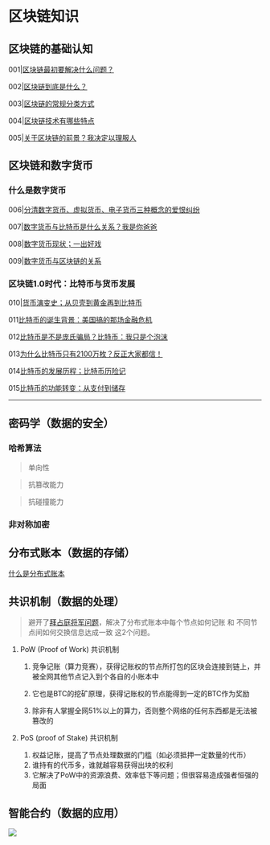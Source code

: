 # 区块链知识

## 区块链的基础认知

001|[区块链最初要解决什么问题？](https://mp.weixin.qq.com/s?__biz=MzUxODk1OTA0OA==&mid=2247483779&idx=1&sn=0832480442495782cda3ab76ba5d9e03&chksm=f981bb24cef6323281c1efdebce2c26dec84b539cde252746a43dd7181185d406f7255d70236&token=791505918&lang=zh_CN&scene=21#wechat_redirect)

002|[区块链到底是什么？](https://mp.weixin.qq.com/s?__biz=MzUxODk1OTA0OA==&mid=2247483844&idx=1&sn=364df7f268e4cfd42080f7d72cfb7b90&chksm=f981bb63cef632750b2a4e47a87a5a2805b41acf4333c823343ba2242a684b4c1cf414e0351b&token=791505918&lang=zh_CN&scene=21#wechat_redirect)

003|[区块链的常规分类方式](https://mp.weixin.qq.com/s?__biz=MzUxODk1OTA0OA==&mid=2247483946&idx=1&sn=642685eb2ada4245a8b666875f38acc4&chksm=f981b88dcef6319b131670e9ca79e2cf29ba81c1cc132fd5f81666d3586e145c490da7151c75&token=791505918&lang=zh_CN&scene=21#wechat_redirect)

004|[区块链技术有哪些特点](https://mp.weixin.qq.com/s?__biz=MzUxODk1OTA0OA==&mid=2247483917&idx=1&sn=0e192928ef047e73cee9733dd4be58fd&chksm=f981b8aacef631bc820b7c424d8212ee67a99a80d439a5fcaae6da5489f0f0a8df1a3bf5fc12&token=791505918&lang=zh_CN&scene=21#wechat_redirect)

005|[关于区块链的前景？我决定以理服人](https://mp.weixin.qq.com/s?__biz=MzUxODk1OTA0OA==&mid=2247484132&idx=1&sn=2f0003e2be7c41589f274bfee9edbf86&chksm=f981b843cef63155c567007f06f0556e6715150c8050ba29f8fdf30c29d5e68b395fdfe2d9df&token=791505918&lang=zh_CN&scene=21#wechat_redirect)


## 区块链和数字货币

### 什么是数字货币
006|[分清数字货币、虚拟货币、电子货币三种概念的爱恨纠纷](https://mp.weixin.qq.com/s?__biz=MzUxODk1OTA0OA==&mid=2247483985&idx=1&sn=dd1a1276b6b96357032276d9aab214d0&chksm=f981b8f6cef631e0b2baaf97f50a7423b086bab7759558448804cd0ae76a1c58aebf62a78949&token=791505918&lang=zh_CN&scene=21#wechat_redirect)

007|[数字货币与比特币是什么关系？我是你爸爸](https://mp.weixin.qq.com/s?__biz=MzUxODk1OTA0OA==&mid=2247484063&idx=1&sn=54fda6a0421bb3921884fadee9c1e266&chksm=f981b838cef6312e74743e01f377769c8434f3531d166b29109c646df65695296a7956d16bc3&token=791505918&lang=zh_CN&scene=21#wechat_redirect)

008|[数字货币现状；一出好戏](https://mp.weixin.qq.com/s?__biz=MzUxODk1OTA0OA==&mid=2247484663&idx=1&sn=ffefc9a1df4eaabaee13af86e68d8922&chksm=f981be50cef637462790c81d2338799a5d7835c50a84042dd242f79bd6340090ee84af5f6543&token=791505918&lang=zh_CN&scene=21#wechat_redirect)

009|[数字货币与区块链的关系](https://mp.weixin.qq.com/s?__biz=MzUxODk1OTA0OA==&mid=2247485195&idx=1&sn=b0ea5ef9158d62c2a46273205ecd0ee6&chksm=f981bdaccef634ba2944363be23f7a5e55175eff756c1a861395af5793b12880d366284ab2c1&token=791505918&lang=zh_CN&scene=21#wechat_redirect)


### 区块链1.0时代：比特币与货币发展
010|[货币演变史；从贝壳到黄金再到比特币](https://mp.weixin.qq.com/s?__biz=MzUxODk1OTA0OA==&mid=2247485109&idx=1&sn=6378c36539995cb838e18c141095b67d&chksm=f981bc12cef63504c57511e8fa9211142d6c2321e7643e34b153bb41c329c93f5a26e4c4549c&token=791505918&lang=zh_CN&scene=21#wechat_redirect)

011[比特币的诞生背景：美国搞的那场金融危机](https://mp.weixin.qq.com/s?__biz=MzUxODk1OTA0OA==&mid=2247484964&idx=1&sn=40ea6ebad552141b521e50b5b5339efb&chksm=f981bc83cef63595a7ada9c4de5e196c336dd2efa93426727351d0d3ae1f95d1f14333e50ab0&token=791505918&lang=zh_CN&scene=21#wechat_redirect)

012[比特币是不是庞氏骗局？比特币：我只是个泡沫](https://mp.weixin.qq.com/s?__biz=MzUxODk1OTA0OA==&mid=2247483890&idx=1&sn=c40783cff3b0a8fbe864e5e0fd63a8d2&chksm=f981bb55cef63243a465fd1a41766a362c3724b9b8a2c4c27fd4e92b465c7f521804813f5f00&token=791505918&lang=zh_CN&scene=21#wechat_redirect)

013[为什么比特币只有2100万枚？反正大家都信！](https://mp.weixin.qq.com/s?__biz=MzUxODk1OTA0OA==&mid=2247484240&idx=1&sn=2794b6e1e042629ac326a40e59c2ffae&chksm=f981b9f7cef630e189ff87b94ee596231aee50eefa0a7339f7508f568a3692b96d3cf6a658c3&token=791505918&lang=zh_CN&scene=21#wechat_redirect)

014[比特币的发展历程；比特币历险记](https://mp.weixin.qq.com/s?__biz=MzUxODk1OTA0OA==&mid=2247485020&idx=1&sn=cfc3436b569b0de05a4ba479f1fc07a9&chksm=f981bcfbcef635ed4b3816cdd44a50684bb97a8f84e12106f42bcdbfb6b5c8939de34db202f1&token=791505918&lang=zh_CN&scene=21#wechat_redirect)

015[比特币的功能转变：从支付到储存](https://mp.weixin.qq.com/s?__biz=MzUxODk1OTA0OA==&mid=2247485084&idx=1&sn=48efcf472ef465475e0bfe161ea7679b&chksm=f981bc3bcef6352da2cf798aa6a2e9721785aacbe4b0e31dba2e3f433f2a61e6bf5bbbaa7703&token=791505918&lang=zh_CN&scene=21#wechat_redirect)



---

## 密码学（数据的安全）

### 哈希算法

>单向性

>抗篡改能力

>抗碰撞能力

### 非对称加密


## 分布式账本（数据的存储）

[什么是分布式账本](https://mp.weixin.qq.com/s?__biz=MzUxODk1OTA0OA==&mid=2247485997&idx=1&sn=92b93dd12fc586311207c83b32823255&chksm=f981b08acef6399cf8bc9bf5da323587bb773665ae22c7b16db7e4609266029f96243749107e&scene=0&xtrack=1&key=ebbdd804d597c249ccfc81d6c6e85ba3747cca98d8de8a478e352a1d28d3ab0c0bd6659cc3eb89f2e10e4e25380cb0acd9c4902de4bf8730b6562be5c18e0de6f523a624fcac91fa2e582a2694a8dfbd&ascene=1&uin=MjAzNDY1ODcwMg%3D%3D&devicetype=Windows+10&version=62070158&lang=zh_CN&exportkey=AcCKv30f7uXDEXpluuy9ZyY%3D&pass_ticket=bsOi98qwF0uGoGAaJNml9Hc1IPDB7TRF7ImnX1qC0scVZPr7accRbvWvGNBoOiOH)

## 共识机制（数据的处理）

>避开了[拜占庭将军问题](https://mp.weixin.qq.com/s?__biz=MzUxODk1OTA0OA==&mid=2247486019&idx=1&sn=29d41e922261f055345c23ad6927a6bd&chksm=f981b0e4cef639f20ba474323fe09a12bc9f02334500b545ced6821e878620256e8c9c436373&scene=0&xtrack=1&key=9ecd34f3bc5b51bcb6b80c6f7cb5e35738804220f4c2ad4cba088bde6c0e5ec55c3e2c682b5f5a6c74f75cf2e09255ca5bfc1b5d291d09bd3cc3019f1b70e656b0fdb63628dd77c83d6869bbeb221cc3&ascene=1&uin=MjAzNDY1ODcwMg%3D%3D&devicetype=Windows+10&version=62070158&lang=zh_CN&exportkey=AeL%2BCuth0h%2Bq%2BikVIxm%2Bc9E%3D&pass_ticket=UGCHR3zToo%2Fd2y%2BkQ4JHQoWRb%2FodqadVLLyGY2BLNcd42Ct8v4nuzxa2tH%2F7UjTB)，解决了分布式账本中每个节点如何记账 和 不同节点间如何交换信息达成一致 这2个问题。

1. PoW (Proof of Work) 共识机制

    1. 竞争记账（算力竞赛），获得记账权的节点所打包的区块会连接到链上，并被全网其他节点记入到个各自的小账本中

    2. 它也是BTC的挖矿原理，获得记账权的节点能得到一定的BTC作为奖励

    3. 除非有人掌握全网51%以上的算力，否则整个网络的任何东西都是无法被篡改的

2. PoS (proof of Stake) 共识机制

    1. 权益记账，提高了节点处理数据的门槛（如必须抵押一定数量的代币）
    2. 谁持有的代币多，谁就越容易获得出块的权利
    3. 它解决了PoW中的资源浪费、效率低下等问题；但很容易造成强者恒强的局面
     
## 智能合约（数据的应用）


<img src="https://graph.baidu.com/resource/112ef5058cdcafacac76a01575717065.jpg" />